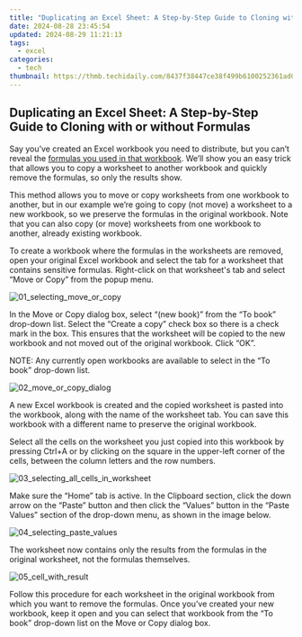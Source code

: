 ```yaml
---
title: "Duplicating an Excel Sheet: A Step-by-Step Guide to Cloning with or without Formulas"
date: 2024-08-28 23:45:54
updated: 2024-08-29 11:21:13
tags:
  - excel
categories:
  - tech
thumbnail: https://thmb.techidaily.com/8437f38447ce38f499b6100252361ad0a548e9cd2a118e2df20ca665823d885e.jpg
---
```


## Duplicating an Excel Sheet: A Step-by-Step Guide to Cloning with or without Formulas

Say you’ve created an Excel workbook you need to distribute, but you can’t reveal the [formulas you used in that workbook](https://extra-resources.techidaily.com/2024-approved-crafting-visuals-in-ae-selecting-excellent-plugin-choices/). We’ll show you an easy trick that allows you to copy a worksheet to another workbook and quickly remove the formulas, so only the results show.

 This method allows you to move or copy worksheets from one workbook to another, but in our example we’re going to copy (not move) a worksheet to a new workbook, so we preserve the formulas in the original workbook. Note that you can also copy (or move) worksheets from one workbook to another, already existing workbook.

 To create a workbook where the formulas in the worksheets are removed, open your original Excel workbook and select the tab for a worksheet that contains sensitive formulas. Right-click on that worksheet's tab and select “Move or Copy” from the popup menu.

![01_selecting_move_or_copy](https://static1.howtogeekimages.com/wordpress/wp-content/uploads/2016/04/01_selecting_move_or_copy.png) 

 In the Move or Copy dialog box, select “(new book)” from the “To book” drop-down list. Select the “Create a copy” check box so there is a check mark in the box. This ensures that the worksheet will be copied to the new workbook and not moved out of the original workbook. Click “OK”.

 NOTE: Any currently open workbooks are available to select in the “To book” drop-down list.

![02_move_or_copy_dialog](https://static1.howtogeekimages.com/wordpress/wp-content/uploads/2016/04/02_move_or_copy_dialog.png) 

 A new Excel workbook is created and the copied worksheet is pasted into the workbook, along with the name of the worksheet tab. You can save this workbook with a different name to preserve the original workbook.

 Select all the cells on the worksheet you just copied into this workbook by pressing Ctrl+A or by clicking on the square in the upper-left corner of the cells, between the column letters and the row numbers.

![03_selecting_all_cells_in_worksheet](https://static1.howtogeekimages.com/wordpress/wp-content/uploads/2016/04/03_selecting_all_cells_in_worksheet.png) 

 Make sure the “Home” tab is active. In the Clipboard section, click the down arrow on the “Paste” button and then click the “Values” button in the “Paste Values” section of the drop-down menu, as shown in the image below.

![04_selecting_paste_values](https://static1.howtogeekimages.com/wordpress/wp-content/uploads/2016/04/04_selecting_paste_values.png) 

 The worksheet now contains only the results from the formulas in the original worksheet, not the formulas themselves.

![05_cell_with_result](https://static1.howtogeekimages.com/wordpress/wp-content/uploads/2016/04/05_cell_with_result.png) 

 Follow this procedure for each worksheet in the original workbook from which you want to remove the formulas. Once you’ve created your new workbook, keep it open and you can select that workbook from the “To book” drop-down list on the Move or Copy dialog box.

<ins class="adsbygoogle"
     style="display:block"
     data-ad-format="autorelaxed"
     data-ad-client="ca-pub-7571918770474297"
     data-ad-slot="1223367746"></ins>



<ins class="adsbygoogle"
     style="display:block"
     data-ad-client="ca-pub-7571918770474297"
     data-ad-slot="8358498916"
     data-ad-format="auto"
     data-full-width-responsive="true"></ins>
